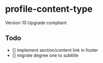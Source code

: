 # profile-content-type

Version 10 Upgrade compliant

## Todo
- [] implement section/content link in footer
- [] migrate degree one to subtitle
